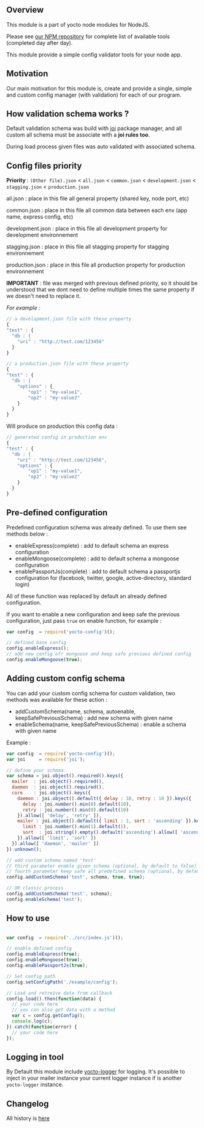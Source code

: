 ## Overview

This module is a part of yocto node modules for NodeJS.

Please see [our NPM repository](https://www.npmjs.com/~yocto) for complete list of available tools (completed day after day).

This module provide a simple config validator tools for your node app.

## Motivation

Our main motivation for this module is, create and provide a single, simple and custom config manager (with validation) for each of our program.

## How validation schema works ?

Default validation schema was build with [joi](https://www.npmjs.com/package/joi) package manager, and all custom all schema must be associate with a **joi rules too**.

During load process given files was auto validated with associated schema.

## Config files priority

**Priority** : `(Other file).json` < `all.json` < `common.json` < `development.json` < `stagging.json` < `production.json`

all.json : place in this file all general property (shared key, node port, etc) 

common.json : place in this file all common data between each env (app name, express config, etc) 

development.json : place in this file all development property for development environnement

stagging.json : place in this file all stagging property for stagging environnement

production.json : place in this file all production property for production environnement

**IMPORTANT** : file was merged with previous defined priority, so it should be understood that we dont need to define multiple times the same property if we doesn't need to replace it.

*For example :* 

```javascript
// a development.json file with these property
{
"test" : {
  "db : {
    "uri" : "http://test.com/123456"
  }
}
```

```javascript
// a production.json file with these property
{
"test" : {
  "db : {
    "options" : {
        "op1" : "my-value1",
        "op2" : "my-value2"
    }
  }
}
```

Will produce on production this config data :
```javascript
// generated config in production env
{
"test" : {
  "db : {
    "uri" : "http://test.com/123456",
    "options" : {
        "op1" : "my-value1",
        "op2" : "my-value2"
    }
  }
}
```

## Pre-defined configuration

Predefined configuration schema was already defined. To use them see methods below : 

- enableExpress(complete) : add to default schema an express configuration
- enableMongoose(complete) : add to default schema a mongoose configuration
- enablePassportJs(complete) : add to default schema a passportjs configuration for (facebook, twitter, google, active-directory, standard login)

All of these function was replaced by default an already defined configuration.

If you want to enable a new configuration and keep safe the previous configuration, just pass `true` on enable function, for example :

```javascript
var config  = require('yocto-config')();

// defined base config
config.enableExpress();
// add new config ofr mongoose and keep safe previous defined config
config.enableMongoose(true); 
```

## Adding custom config schema

You can add your custom config schema for custom validation, two methods was available for these action : 

- addCustomSchema(name, schema, autoenable, keepSafePreviousSchema) : add new schema with given name
- enableSchema(name, keepSafePreviousSchema) : enable a schema with given name

Example :

```javascript
var config  = require('yocto-config')();
var joi     = require('joi');

// define your schema
var schema = joi.object().required().keys({
  mailer  : joi.object().required(),
  daemon  : joi.object().required(),
  core    : joi.object().keys({
    daemon : joi.object().default({ delay : 10, retry : 10 }).keys({
      delay : joi.number().min(0).default(10),
      retry : joi.number().min(0).default(10)
    }).allow([ 'delay', 'retry' ]),
    mailer : joi.object().default({ limit : 1, sort : 'ascending' }).keys({
      limit : joi.number().min(1).default(1),
      sort  : joi.string().empty().default('ascending').allow([ 'ascending', 'descending' ]),
    }).allow([ 'limit', 'sort' ])
  }).allow([ 'daemon', 'mailer' ])
}).unknown();

// add custom schema named 'test'
// third parameter enable given schema (optional, by default to false)
// fourth parameter keep safe all predefined schema (optional, by default to false)
config.addCustomSchema('test', schema, true, true);

// OR classic process
config.addCustomSchema('test', schema);
config.enableSchema('test');
```

## How to use

```javascript

var config  = require('../src/index.js')();

// enable defined config
config.enableExpress(true);
config.enableMongoose(true);
config.enablePassportJs(true);

// Set config path
config.setConfigPath('./example/config');

// Load and retreive data from callback
config.load().then(function(data) {
  // your code here
  // you can also get data with a method
  var c = config.getConfig();
  console.log(c);
}).catch(function(error) {
  // your code here
});

```

## Logging in tool

By Default this module include [yocto-logger](https://www.npmjs.com/package/yocto-logger) for logging.
It's possible to inject in your mailer instance your current logger instance if is another `yocto-logger` instance.

## Changelog

All history is [here](https://gitlab.com/yocto-node-modules/yocto-config/blob/master/CHANGELOG.md)